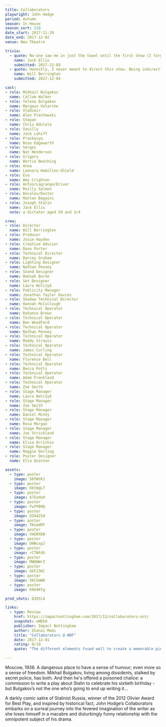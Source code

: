 ```yaml
---
title: Collaborators
playwright: John Hodge
period: Autumn
season: In House
season_sort: 110
date_start: 2017-11-29
date_end: 2017-12-02
venue: New Theatre

trivia:
  - quote: No-one saw me in just the towel until the first show (I forgot to bring it to the dress run)
    name: Jack Ellis
    submitted: 2017-12-03
  - quote: Honestly, I never meant to direct this show. Being indirectly forced to direct a show about being forced to write a show might be the single most ironic thing that's ever happened to me.
    name: Will Berrington
    submitted: 2017-12-04

cast:
- role: Mikhail Bulgakov
  name: Callum Walker
- role: Yelena Bulgakov
  name: Margaux Valarche
- role: Vladimir
  name: Alex Piechowski
- role: Stepan
  name: Chris Odulele
- role: Vasilly
  name: Jack Lahiff
- role: Praskovya
  name: Rose Edgeworth
- role: Sergei
  name: Nat Henderson
- role: Grigory
  name: Bertie Beeching
- role: Anna
  name: Leonora Hamilton-Shield
- role: Eva
  name: Amy Crighton
- role: Anton/Lagrange/Driver
  name: Reilly Salmon
- role: Decalev/Doctor
  name: Matteo Bagaini
- role: Joseph Stalin
  name: Jack Ellis
  note: a dictator aged 59 and 3/4

crew:
- role: Director
  name: Will Berrington
- role: Producer
  name: Josie Hayden
- role: Creative Advisor
  name: Dave Porter
- role: Technical Director
  name: Darcey Graham
- role: Lighting Designer
  name: Nathan Penney
- role: Sound Designer
  name: Hannah Burne
- role: Set Designer
  name: Laura Wolczyk
- role: Publicity Manager
  name: Jonathan Taylor Davies
- role: Shadow Technical Director
  name: Hannah McCullough
- role: Technical Operator
  name: Rohanna Brown
- role: Technical Operator
  name: Ben Woodford
- role: Technical Operator
  name: Nathan Penney
- role: Technical Operator
  name: Maddy Strauss
- role: Technical Operator
  name: James Curling
- role: Technical Operator
  name: Florence Bell
- role: Technical Operator
  name: Becca Potts
- role: Technical Operator
  name: Adam Frankland
- role: Technical Operator
  name: Zoe Smith
- role: Stage Manager
  name: Laura Wolczyk
- role: Stage Manager
  name: Zoe Smith
- role: Stage Manager
  name: Daniel McVey
- role: Stage Manager
  name: Rosa Morgan
- role: Stage Manager
  name: Joe Strickland
- role: Stage Manager
  name: Elisa Orrichio
- role: Stage Manager
  name: Maggie Dorling
- role: Poster Designer
  name: Ella Quinton

assets:
  - type: poster
    image: 56TWtKJ
  - type: poster
    image: KbtWgLT
  - type: poster
    image: 67GsHsH 
  - type: poster
    image: FwfPB9Q
  - type: poster
    image: DZ442Sd
  - type: poster
    image: TKcmdPF
  - type: poster
    image: VmGRXbN
  - type: poster
    image: DHNcxpJ
  - type: poster
    image: rC7NFdG
  - type: poster
    image: MWQWWrZ
  - type: poster
    image: GGF23KC
  - type: poster
    image: 5KChmW8
  - type: poster
    image: K9G4Ktg

prod_shots: QJQtL4

links:
  - type: Review
    href: https://impactnottingham.com/2017/12/collaborators-nnt/
    snapshot: wNEkO
    publisher: Impact Nottingham
    author: Shanai Momi
    title: "Collaborators @ NNT"
    date: 2017-12-01
    rating: 8/10
    quote: "The different elements fused well to create a memorable piece, amplified by the convincing performances and dedication to the role by each cast member."

---
```


Moscow, 1938. A dangerous place to have a sense of humour; even more so a sense of freedom. Mikhail Bulgakov, living among dissidents, stalked by secret police, has both. And then he's offered a poisoned chalice: a commission to write a play about Stalin to celebrate his sixtieth birthday - but Bulgakov’s not the one who’s going to end up writing it…

A darkly comic satire of Stalinist Russia, winner of the 2012 Olivier Award for Best Play, and inspired by historical fact, John Hodge’s Collaborators embarks on a surreal journey into the fevered imagination of the writer as she loses himself in a macabre and disturbingly funny relationship with the omnipotent subject of his drama.
